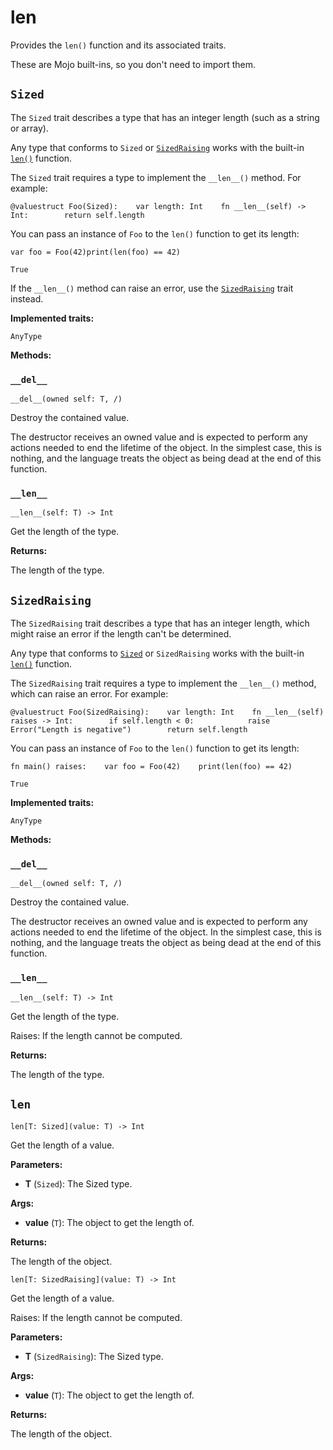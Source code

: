 # len

Provides the `len()` function and its associated traits.

These are Mojo built-ins, so you don't need to import them.

## `Sized`

The `Sized` trait describes a type that has an integer length (such as a string or array).

Any type that conforms to `Sized` or [`SizedRaising`](https://docs.modular.com/mojo/stdlib/builtin/len.html#sizedraising) works with the built-in [`len()`](https://docs.modular.com/mojo/stdlib/builtin/len.html#len) function.

The `Sized` trait requires a type to implement the `__len__()` method. For example:

```
@valuestruct Foo(Sized):    var length: Int    fn __len__(self) -> Int:        return self.length
```

You can pass an instance of `Foo` to the `len()` function to get its length:

```
var foo = Foo(42)print(len(foo) == 42)
```

```
True
```

If the `__len__()` method can raise an error, use the [`SizedRaising`](https://docs.modular.com/mojo/stdlib/builtin/len.html#sizedraising) trait instead.

**Implemented traits:**

`AnyType`

**Methods:**

### `__del__`

`__del__(owned self: T, /)`

Destroy the contained value.

The destructor receives an owned value and is expected to perform any actions needed to end the lifetime of the object. In the simplest case, this is nothing, and the language treats the object as being dead at the end of this function.

### `__len__`

`__len__(self: T) -> Int`

Get the length of the type.

**Returns:**

The length of the type.

## `SizedRaising`

The `SizedRaising` trait describes a type that has an integer length, which might raise an error if the length can't be determined.

Any type that conforms to [`Sized`](https://docs.modular.com/mojo/stdlib/builtin/len.html#sized) or `SizedRaising` works with the built-in [`len()`](https://docs.modular.com/mojo/stdlib/builtin/len.html#len) function.

The `SizedRaising` trait requires a type to implement the `__len__()` method, which can raise an error. For example:

```
@valuestruct Foo(SizedRaising):    var length: Int    fn __len__(self) raises -> Int:        if self.length < 0:            raise Error("Length is negative")        return self.length
```

You can pass an instance of `Foo` to the `len()` function to get its length:

```
fn main() raises:    var foo = Foo(42)    print(len(foo) == 42)
```

```
True
```

**Implemented traits:**

`AnyType`

**Methods:**

### `__del__`

`__del__(owned self: T, /)`

Destroy the contained value.

The destructor receives an owned value and is expected to perform any actions needed to end the lifetime of the object. In the simplest case, this is nothing, and the language treats the object as being dead at the end of this function.

### `__len__`

`__len__(self: T) -> Int`

Get the length of the type.

Raises: If the length cannot be computed.

**Returns:**

The length of the type.

## `len`

`len[T: Sized](value: T) -> Int`

Get the length of a value.

**Parameters:**

- ​**T** (`Sized`): The Sized type.

**Args:**

- ​**value** (`T`): The object to get the length of.

**Returns:**

The length of the object.

`len[T: SizedRaising](value: T) -> Int`

Get the length of a value.

Raises: If the length cannot be computed.

**Parameters:**

- ​**T** (`SizedRaising`): The Sized type.

**Args:**

- ​**value** (`T`): The object to get the length of.

**Returns:**

The length of the object.